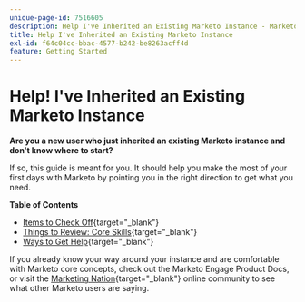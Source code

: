 ```yaml
---
unique-page-id: 7516605
description: Help I've Inherited an Existing Marketo Instance - Marketo Docs - Product Documentation
title: Help I've Inherited an Existing Marketo Instance
exl-id: f64c04cc-bbac-4577-b242-be8263acff4d
feature: Getting Started
---
```

# Help! I've Inherited an Existing Marketo Instance

**Are you a new user who just inherited an existing Marketo instance and don't know where to start?**

If so, this guide is meant for you. It should help you make the most of your first days with Marketo by pointing you in the right direction to get what you need.

**Table of Contents**

* [Items to Check Off](/help/marketo/getting-started/inheriting-a-marketo-instance/items-to-check-off.md){target="_blank"}
* [Things to Review: Core Skills](/help/marketo/getting-started/inheriting-a-marketo-instance/things-to-review-core-skills.md){target="_blank"}
* [Ways to Get Help](/help/marketo/getting-started/inheriting-a-marketo-instance/ways-to-get-help.md){target="_blank"}

If you already know your way around your instance and are comfortable with Marketo core concepts, check out the Marketo Engage Product Docs, or visit the [Marketing Nation](https://nation.marketo.com/){target="_blank"} online community to see what other Marketo users are saying.
